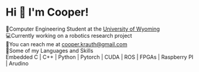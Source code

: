 # Hi 👋 I'm Cooper!   

🏫Computer Engineering Student at the <a href="http://www.uwyo.edu/">University of Wyoming</a>     
💻Currently working on a robotics research project  
📧You can reach me at cooper.krauth@gmail.com     
🤖Some of my Languages and Skills  
       Embedded C | C++ | Python | Pytorch | CUDA | ROS | FPGAs | Raspberry PI | Arudino    


